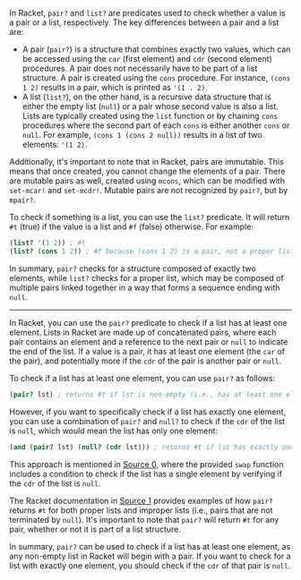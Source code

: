 In Racket, `pair?` and `list?` are predicates used to check whether a value is a pair or a list, respectively. The key differences between a pair and a list are:

- A pair (`pair?`) is a structure that combines exactly two values, which can be accessed using the `car` (first element) and `cdr` (second element) procedures. A pair does not necessarily have to be part of a list structure. A pair is created using the `cons` procedure. For instance, `(cons 1 2)` results in a pair, which is printed as `'(1 . 2)`.
- A list (`list?`), on the other hand, is a recursive data structure that is either the empty list (`null`) or a pair whose second value is also a list. Lists are typically created using the `list` function or by chaining `cons` procedures where the second part of each `cons` is either another `cons` or `null`. For example, `(cons 1 (cons 2 null))` results in a list of two elements: `'(1 2)`.

Additionally, it's important to note that in Racket, pairs are immutable. This means that once created, you cannot change the elements of a pair. There are mutable pairs as well, created using `mcons`, which can be modified with `set-mcar!` and `set-mcdr!`. Mutable pairs are not recognized by `pair?`, but by `mpair?`.

To check if something is a list, you can use the `list?` predicate. It will return `#t` (true) if the value is a list and `#f` (false) otherwise. For example:

```scheme
(list? '(1 2)) ; #t
(list? (cons 1 2)) ; #f because (cons 1 2) is a pair, not a proper list
```

In summary, `pair?` checks for a structure composed of exactly two elements, while `list?` checks for a proper list, which may be composed of multiple pairs linked together in a way that forms a sequence ending with `null`.

--- 

In Racket, you can use the `pair?` predicate to check if a list has at least one element. Lists in Racket are made up of concatenated pairs, where each pair contains an element and a reference to the next pair or `null` to indicate the end of the list. If a value is a pair, it has at least one element (the `car` of the pair), and potentially more if the `cdr` of the pair is another pair or `null`.

To check if a list has at least one element, you can use `pair?` as follows:

```scheme
(pair? lst) ; returns #t if lst is non-empty (i.e., has at least one element)
```

However, if you want to specifically check if a list has exactly one element, you can use a combination of `pair?` and `null?` to check if the `cdr` of the list is `null`, which would mean the list has only one element:

```scheme
(and (pair? lst) (null? (cdr lst))) ; returns #t if lst has exactly one element
```

This approach is mentioned in [Source 0](https://stackoverflow.com/questions/43335524/how-do-i-check-my-list-to-see-if-it-contains-only-one-value-or-more-than-one), where the provided `swap` function includes a condition to check if the list has a single element by verifying if the `cdr` of the list is `null`. 

The Racket documentation in [Source 1](https://docs.racket-lang.org/reference/pairs.html) provides examples of how `pair?` returns `#t` for both proper lists and improper lists (i.e., pairs that are not terminated by `null`). It's important to note that `pair?` will return `#t` for any pair, whether or not it is part of a list structure. 

In summary, `pair?` can be used to check if a list has at least one element, as any non-empty list in Racket will begin with a pair. If you want to check for a list with exactly one element, you should check if the `cdr` of that pair is `null`.